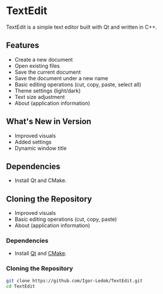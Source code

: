 # TextEdit

TextEdit is a simple text editor built with Qt and written in C++.

## Features
- Create a new document
- Open existing files
- Save the current document
- Save the document under a new name
- Basic editing operations (cut, copy, paste, select all)
- Theme settings (light/dark)
- Text size adjustment
- About (application information)

## What's New in Version
- Improved visuals
- Added settings
- Dynamic window title

## Dependencies
- Install Qt and CMake.

## Cloning the Repository
- Improved visuals
- Basic editing operations (cut, copy, paste)
- About (application information)

### Dependencies

- Install [Qt](https://www.qt.io/download) and [CMake](https://cmake.org/download).

### Cloning the Repository

```bash
git clone https://github.com/Igor-Ledok/TextEdit.git
cd TextEdit
